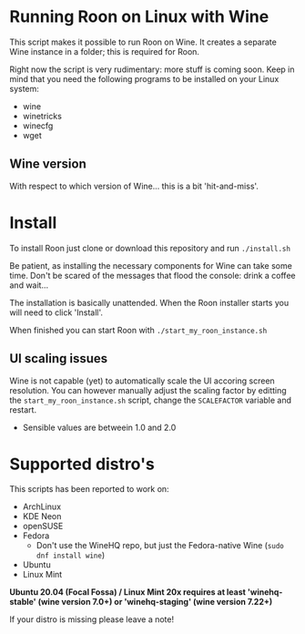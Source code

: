 # Running Roon on Linux with Wine

This script makes it possible to run Roon on Wine. It creates a separate Wine instance in a folder; this is required for Roon.

Right now the script is very rudimentary: more stuff is coming soon. Keep in mind that you need the following programs to be installed on your Linux system:

* wine
* winetricks
* winecfg
* wget

## Wine version

With respect to which version of Wine... this is a bit 'hit-and-miss'. 

# Install 
To install Roon just clone or download this repository and run <code>./install.sh</code>

Be patient, as installing the necessary components for Wine can take some time. Don't be scared of the messages that flood the console: drink a coffee and wait...

The installation is basically unattended. When the Roon installer starts you will need to click 'Install'.

When finished you can start Roon with <code>./start_my_roon_instance.sh</code>

## UI scaling issues
Wine is not capable (yet) to automatically scale the UI accoring screen resolution.
You can however manually adjust the scaling factor by editting the <code>start_my_roon_instance.sh</code> script, change the <code>SCALEFACTOR</code> variable and restart.
* Sensible values are betweein 1.0 and 2.0

# Supported distro's
This scripts has been reported to work on:

* ArchLinux
* KDE Neon
* openSUSE
* Fedora
  * Don't use the WineHQ repo, but just the Fedora-native Wine (<code>sudo dnf install wine</code>)
* Ubuntu
* Linux Mint

<b> Ubuntu 20.04 (Focal Fossa) / Linux Mint 20x requires at least 'winehq-stable' (wine version 7.0+) or 'winehq-staging' (wine version 7.22+) </b>

If your distro is missing please leave a note!
